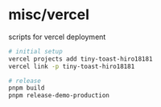 # misc/vercel

scripts for vercel deployment

```sh
# initial setup
vercel projects add tiny-toast-hiro18181
vercel link -p tiny-toast-hiro18181

# release
pnpm build
pnpm release-demo-production
```
